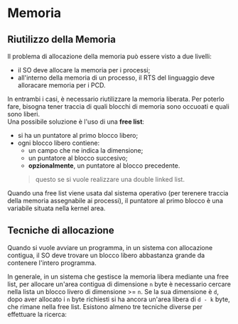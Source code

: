 # Memoria

## Riutilizzo della Memoria

Il problema di allocazione della memoria può essere visto a due livelli:

- il SO deve allocare la memoria per i processi;
- all'interno della memoria di un processo, il RTS del linguaggio deve alloracare memoria per i PCD.

In entrambi i casi, è necessario riutilizzare la memoria liberata. Per poterlo fare, bisogna tener traccia di quali blocchi di memoria sono occuoati e quali sono liberi.  
Una possibile soluzione è l'uso di una **free list**:  

- si ha un puntatore al primo blocco libero;
- ogni blocco libero contiene:
  - un campo che ne indica la dimensione;
  - un puntatore al blocco succesivo;
  - **opzionalmente**, un puntatore al blocco precedente.
  > questo se si vuole realizzare una double linked list.

Quando una free list viene usata dal sistema operativo (per terenere traccia della memoria assegnabile ai processi), il puntatore al primo blocco è una variabile situata nella kernel area.

## Tecniche di allocazione

Quando si vuole avviare un programma, in un sistema con allocazione contigua, il SO deve trovare un blocco libero abbastanza grande da contenere l'intero programma.

In generale, in un sistema che gestisce la memoria libera mediante una free list, per allocare un'area contigua di dimensione `n` byte è necessario cercare nella lista un blocco livero di dimensione >= `n`.
Se la sua dimensione è `d`, dopo aver allocato i `n` byte richiesti si ha ancora un'area libera di `d - k` byte, che rimane nella free list.
Esistono almeno tre tecniche diverse per effettuare la ricerca: